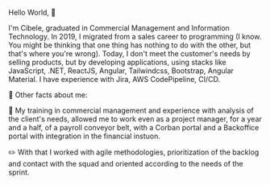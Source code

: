 Hello World,  :wave:




   I'm Cibele, graduated in Commercial Management and Information Technology. In 2019, I migrated from a sales career to programming (I know. You might be thinking that one thing has nothing to do with the other, but that's where you're wrong). Today, I don't meet the customer's needs by selling products, but by developing applications, using stacks like JavaScript, .NET, ReactJS, Angular, Tailwindcss, Bootstrap, Angular Material.
   I have experience with Jira, AWS CodePipeline, CI/CD.
   
   
   
:pushpin: Other facts about me:

  :blue_book: My training in commercial management and experience with analysis of the client's needs, allowed me to work even as a project manager, for a year and a half, of a payroll conveyor belt, with a Corban portal and a Backoffice portal with integration in the financial instuon.
 

  :pencil2: With that I worked with agile methodologies, prioritization of the backlog and contact with the squad and oriented according to the needs of the sprint.

 

